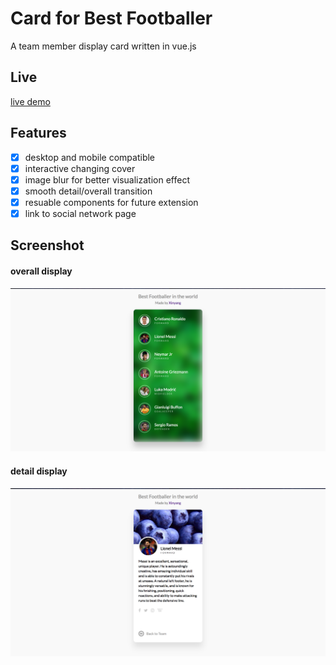 # Card for Best Footballer
A team member display card written in vue.js

## Live
[live demo](https://xinyzhang9.github.io/vue_card/)

## Features
- [x] desktop and mobile compatible
- [x] interactive changing cover
- [x] image blur for better visualization effect
- [x] smooth detail/overall transition
- [x] resuable components for future extension 
- [x] link to social network page

## Screenshot

#### overall display
![alt tag](https://raw.githubusercontent.com/xinyzhang9/vue_card/master/screen1.png)
#### detail display
![alt tag](https://raw.githubusercontent.com/xinyzhang9/vue_card/master/screen2.png)
